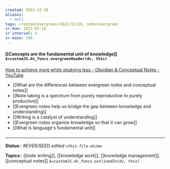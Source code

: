 ```yaml
---
created: 2021-12-26 
aliases:
  - null
tags: created/evergreen/2021/12/26, node/evergreen
sr-due: 2022-01-16
sr-interval: 4
sr-ease: 190
---
```


#### [[Concepts are the fundamental unit of knowledge]] `$=customJS.dv_funcs.evergreenHeader(dv, this)`

[How to achieve more while studying less - Obsidian & Conceptual Notes - YouTube](https://www.youtube.com/watch?v=MYJsGksojms)

- [[What are the differences between evergreen notes and conceptual notes]]
- [[Note taking is a spectrum from purely reproductive to purely productive]]
- [[Evergreen notes help us bridge the gap between knowledge and understanding]]
- [[Writing is a catalyst of understanding]]
- [[Evergreen notes organize knowledge so that it can grow]]
- [[What is language's fundamental unit]]

### <hr class="footnote"/>

**Status**:: #EVER/SEED
*edited `=this.file.mtime`*

**Topics**:: [[note writing]], [[knowledge work]], [[knowledge management]], [[conceptual notes]]
*`$=customJS.dv_funcs.outlinedIn(dv, this)`*



